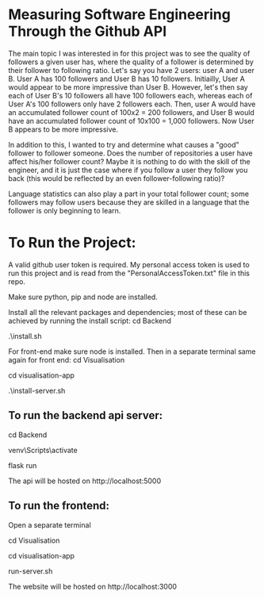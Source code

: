 # Measuring Software Engineering Through the Github API
The main topic I was interested in for this project was to see the quality of followers a given user has, where the quality of a follower is determined by their follower to following ratio. Let's say you have 2 users: user A and user B. User A has 100 followers and User B has 10 followers. Initiailly, User A would appear to be more impressive than User B. However, let's then say each of User B's 10 followers all have 100 followers each, whereas each of User A's 100 followers only have 2 followers each. Then, user A would have an accumulated follower count of 100x2 = 200 followers, and User B would have an accumulated follower count of 10x100 = 1,000 followers. Now User B appears to be more impressive.


In addition to this, I wanted to try and determine what causes a "good" follower to follower someone. Does the number of repositories a user have affect his/her follower count? Maybe it is nothing to do with the skill of the engineer, and it is just the case where if you follow a user they follow you back (this would be reflected by an even follower-following ratio)?


Language statistics can also play a part in your total follower count; some followers may follow users because they are skilled in a language that the follower is only beginning to learn.


# To Run the Project:
A valid github user token is required. My personal access token is used to run this project and is read from the "PersonalAccessToken.txt" file in this repo.

Make sure python, pip and node are installed.

Install all the relevant packages and dependencies; most of these can be achieved by running the install script:
cd Backend

.\install.sh


For front-end make sure node is installed.
Then in a separate terminal same again for front end:
cd Visualisation

cd visualisation-app

.\install-server.sh

## To run the backend api server:
cd Backend

venv\Scripts\activate

flask run


The api will be hosted on http://localhost:5000

## To run the frontend:
Open a separate terminal

cd Visualisation

cd visualisation-app

run-server.sh


The website will be hosted on http://localhost:3000